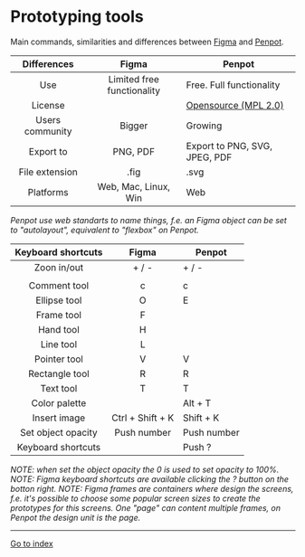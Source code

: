 # Prototyping tools

Main commands, similarities and differences between
<a href="https://figma.com" target="_blank" rel="nofollow noopener noreferrer external">Figma</a> and
<a href="https://penpot.app" target="_blank" rel="nofollow noopener noreferrer external">Penpot</a>.

| Differences     | Figma                 | Penpot
| :-------------: | :-------------------: | -----------
| Use             | Limited free functionality| Free. Full functionality
| License         |                       | <a href="https://github.com/penpot" target="_blank" rel="nofollow noopener noreferrer external">Opensource (MPL 2.0)</a>
| Users community | Bigger                | Growing
| Export to       | PNG, PDF              | Export to PNG, SVG, JPEG, PDF
| File extension  | .fig                  | .svg
| Platforms       | Web, Mac, Linux, Win  | Web

*Penpot use web standarts to name things,*
*f.e. an Figma object can be set to "autolayout", equivalent to "flexbox" on Penpot.*



| Keyboard shortcuts |  Figma           |	Penpot
| :------------: | :--------------: | -----------
| Zoon in/out    | + / -            | + / -
|                |                  |
| Comment tool   | c                | c
| Ellipse tool   | O                | E
| Frame tool     | F                |
| Hand tool      | H                |
| Line tool      | L                |
| Pointer tool   | V                | V
| Rectangle tool | R                | R
| Text tool      | T                | T
| Color palette  |                  | Alt + T
| Insert image   | Ctrl + Shift + K | Shift + K
| Set object opacity | Push number  | Push number
| Keyboard shortcuts |              | Push ?


*NOTE: when set the object opacity the 0 is used to set opacity to 100%.*
*NOTE: Figma keyboard shortcuts are available clicking the ? button on the botton right.*
*NOTE: Figma frames are containers where design the screens, f.e. it's possible*
*to choose some popular screen sizes to create the prototypes for this screens.*
*One "page" can content multiple frames, on Penpot the design unit is the page.*

***

[Go to index](../../README.md)
